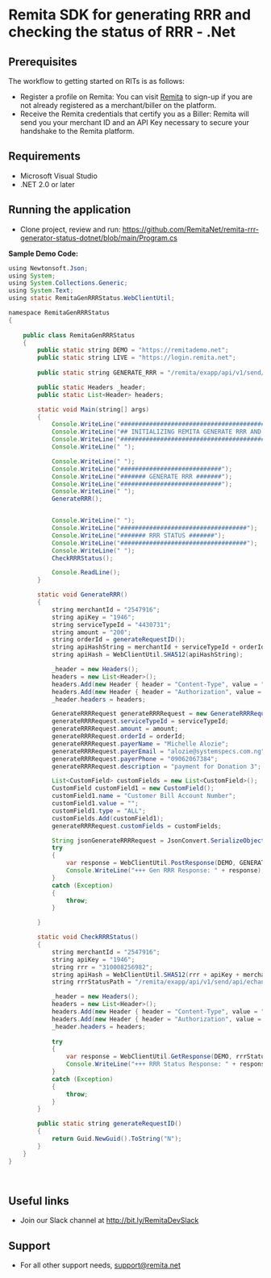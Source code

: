 # Remita SDK for generating RRR and checking the status of RRR - .Net

## Prerequisites
The workflow to getting started on RITs is as follows:

*  Register a profile on Remita: You can visit [Remita](https://login.remita.net) to sign-up if you are not already registered as a merchant/biller on the platform.
*  Receive the Remita credentials that certify you as a Biller: Remita will send you your merchant ID and an API Key necessary to secure your handshake to the Remita platform.
## Requirements
*  Microsoft Visual Studio 
* .NET 2.0 or later

## Running the application
*  Clone project, review and run:
   https://github.com/RemitaNet/remita-rrr-generator-status-dotnet/blob/main/Program.cs

**Sample Demo Code:**
```java
using Newtonsoft.Json;
using System;
using System.Collections.Generic;
using System.Text;
using static RemitaGenRRRStatus.WebClientUtil;

namespace RemitaGenRRRStatus
{
 
    public class RemitaGenRRRStatus
    {
        public static string DEMO = "https://remitademo.net";
        public static string LIVE = "https://login.remita.net";
       
        public static string GENERATE_RRR = "/remita/exapp/api/v1/send/api/echannelsvc/merchant/api/paymentinit";

        public static Headers _header;
        public static List<Header> headers;

        static void Main(string[] args)
        {
            Console.WriteLine("#########################################################");
            Console.WriteLine("## INITIALIZING REMITA GENERATE RRR AND STATUS API ##");
            Console.WriteLine("#########################################################");
            Console.WriteLine(" ");

            Console.WriteLine(" ");
            Console.WriteLine("############################");
            Console.WriteLine("####### GENERATE RRR #######");
            Console.WriteLine("############################");
            Console.WriteLine(" ");
            GenerateRRR();


            Console.WriteLine(" ");
            Console.WriteLine("###################################");
            Console.WriteLine("####### RRR STATUS #######");
            Console.WriteLine("###################################");
            Console.WriteLine(" ");
            CheckRRRStatus();

            Console.ReadLine();
        }

        static void GenerateRRR()
        {
            string merchantId = "2547916";
            string apiKey = "1946";
            string serviceTypeId = "4430731";
            string amount = "200";
            string orderId = generateRequestID();
            string apiHashString = merchantId + serviceTypeId + orderId + amount + apiKey;
            string apiHash = WebClientUtil.SHA512(apiHashString);

            _header = new Headers();
            headers = new List<Header>();
            headers.Add(new Header { header = "Content-Type", value = "application/json" });
            headers.Add(new Header { header = "Authorization", value = "remitaConsumerKey=" + merchantId + ",remitaConsumerToken=" + apiHash });
            _header.headers = headers;

            GenerateRRRRequest generateRRRRequest = new GenerateRRRRequest();
            generateRRRRequest.serviceTypeId = serviceTypeId;
            generateRRRRequest.amount = amount;
            generateRRRRequest.orderId = orderId;
            generateRRRRequest.payerName = "Michelle Alozie";
            generateRRRRequest.payerEmail = "alozie@systemspecs.com.ng";
            generateRRRRequest.payerPhone = "09062067384";
            generateRRRRequest.description = "payment for Donation 3";

            List<CustomField> customFields = new List<CustomField>();
            CustomField customField1 = new CustomField();
            customField1.name = "Customer Bill Account Number";
            customField1.value = "";
            customField1.type = "ALL";
            customFields.Add(customField1);
            generateRRRRequest.customFields = customFields;

            String jsonGenerateRRRRequest = JsonConvert.SerializeObject(generateRRRRequest);
            try
            {
                var response = WebClientUtil.PostResponse(DEMO, GENERATE_RRR, jsonGenerateRRRRequest, _header);
                Console.WriteLine("+++ Gen RRR Response: " + response);
            }
            catch (Exception)
            {
                throw;
            }

        }

        static void CheckRRRStatus()
        {
            string merchantId = "2547916";
            string apiKey = "1946";
            string rrr = "310008256982";
            string apiHash = WebClientUtil.SHA512(rrr + apiKey + merchantId);
            string rrrStatusPath = "/remita/exapp/api/v1/send/api/echannelsvc/" + merchantId + "/" + rrr + "/" + apiHash + "/status.reg";

            _header = new Headers();
            headers = new List<Header>();
            headers.Add(new Header { header = "Content-Type", value = "application/json" });
            headers.Add(new Header { header = "Authorization", value = "remitaConsumerKey="+ merchantId +",remitaConsumerToken="+ apiHash});
            _header.headers = headers;
            
            try
            {
                var response = WebClientUtil.GetResponse(DEMO, rrrStatusPath, _header);
                Console.WriteLine("+++ RRR Status Response: " + response);
            }
            catch (Exception)
            {
                throw;
            }
        }

        public static string generateRequestID()
        {
            return Guid.NewGuid().ToString("N");
        }
    }
}

	
```

## Useful links
* Join our Slack channel at http://bit.ly/RemitaDevSlack
    
## Support
- For all other support needs, support@remita.net
